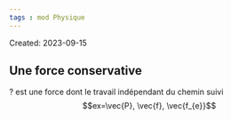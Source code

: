 ```yaml
---
tags : mod Physique
---
```

Created: 2023-09-15

## **Une force conservative** 
?
est une force dont le travail indépendant du chemin suivi
$$ex=\vec{P}, \vec{f}, \vec{f_{e}}$$